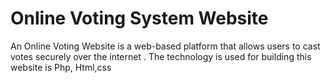 # Online Voting System Website
An Online Voting Website is a web-based platform that allows users to cast votes securely  over the internet . The technology is used for building this website is Php, Html,css
